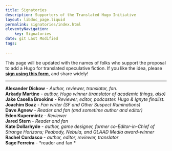 ```yaml
---
title: Signatories
description: Supporters of the Translated Hugo Initiative
layout: libdoc_page.liquid
permalink: signatories/index.html
eleventyNavigation:
    key: Signatories
date: git Last Modified
tags:
    
---
```


This page will be updated with the names of folks who support the proposal to add a Hugo for translated speculative fiction. If you like the idea, please [**sign using this form**](https://docs.google.com/forms/d/e/1FAIpQLSfzKqYPE3rrvZm0Y8KPEKCNFsXs8j1Sn9qHu48yM-0LWZe5yw/viewform?usp=header), and share widely!

---
**Alexander Dickow** - *Author, reviewer, translator, fan.* <br> 
**Arkady Martine** - *author, Hugo winner (translator of academic things, also)* <br> 
**Jake Casella Brookins** - *Reviewer, editor, podcaster. Hugo & Ignyte finalist.* <br> 
**Joachim Boaz** - *Fan writer (SF and Other Suspect Ruminations)* <br> 
**Dave Agnew** - *Reader and fan (and sometime author and editor)* <br> 
**Eden Kupermintz** - *Reviewer* <br> 
**Jared Stern** - *Reader and fan* <br> 
**Kate Dollarhyde** - *author, game designer, former co-Editor-in-Chief of Strange Horizons; Peabody, Nebula, and GLAAD Media award-winner* <br> 
**Rachel Cordasco** - *author, editor, reviewer, translator* <br> 
**Sage Ferreira** - *reader and fan * <br> 
